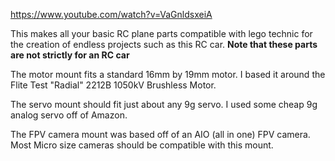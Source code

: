 https://www.youtube.com/watch?v=VaGnldsxeiA

This makes all your basic RC plane parts compatible with lego technic for the creation of endless projects such as this RC car. **Note that these parts are not strictly for an RC car**

The motor mount fits a standard 16mm by 19mm motor. I based it around the Flite Test "Radial" 2212B 1050kV Brushless Motor.

The servo mount should fit just about any 9g servo. I used some cheap 9g analog servo off of Amazon. 

The FPV camera mount was based off of an AIO (all in one) FPV camera. Most Micro size cameras should be compatible with this mount. 

